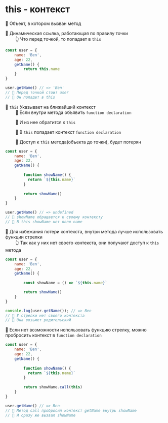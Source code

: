 # this - контекст

🔹 Объект, в котором вызван метод      

🔹 Динамическая ссылка, работающая по правилу точки    
&emsp;&emsp; 👆 Что перед точкой, то попадает в `this`         
```javascript
const user = {
    name: 'Ben',
    age: 22,
    getName() {
        return this.name
    }
}

user.getName() // => 'Ben'
// 🎯 Перед точкой стоит user
// 🎯 Он попадет в this
```    

🛑 `this` Указывает на ближайший контекст      
&emsp;&emsp; 🎯 Если внутри метода объявить `function declaration`

&emsp;&emsp; 🎯 И из нее обратится к `this`

&emsp;&emsp; 🎯 В `this` попадает контекст `function declaration`

&emsp;&emsp; 🎯 Доступ к `this` метода(объекта до точки), будет потерян 
```javascript
const user = {
    name: 'Ben',
    age: 22,
    getName() {
       
        function showName() {
          return `${this.name}`
        }
        
        return showName()
    }
}

user.getName() // => undefined
// 🎯 showName обращается к своему контексту
// 🎯 В this showName нет поля name 
```

🔹 Для избежания потери контекста, внутри метода лучше использовать функции стрелки    
&emsp;&emsp; 👆 Так как у них нет своего контекста, они получают доступ к `this` метода   
```javascript
const user = {
    name: 'Ben',
    age: 22,
    getName() {
       
        const showName = () => `${this.name}`

        return showName()
    }
}

console.log(user.getName()); // => Ben 
// 🎯 У стрелки нет своего контекста
// 🎯 Она возьмет родительский
```

🔸 Если нет возможности использовать функцию стрелку, можно пробросить контекст в `function declaration`
```javascript
const user = {
    name: 'Ben',
    age: 22,
    getName() {
       
        function showName() {
          return `${this.name}`
        }
        
        return showName.call(this)
    }
}

user.getName() // => Ben
// 🎯 Метод call пробросил контекст getName внутрь showName
// 🎯 И сразу же вызвал showName
```